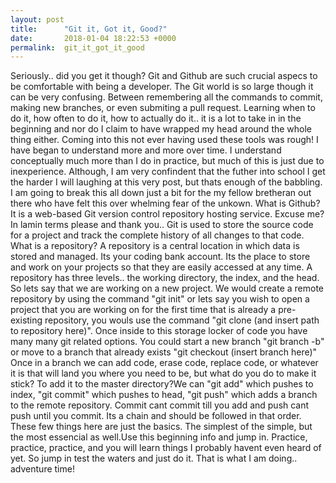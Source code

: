 ```yaml
---
layout: post
title:      "Git it, Got it, Good?"
date:       2018-01-04 18:22:53 +0000
permalink:  git_it_got_it_good
---
```



Seriously.. did you get it though? Git and Github are such crucial aspecs to be comfortable with being a developer. The Git world is so large though it can be very confusing. Between remembering all the commands to commit, making new branches, or even submiting a pull request. Learning when to do it, how often to do it, how to actually do it.. it is a lot to take in in the beginning and nor do I claim to have wrapped my head around the whole thing either. Coming into this not ever having used these tools was rough! I have began to understand more and more over time. I understand conceptually much more than I do in practice, but much of this is just due to inexperience. Although, I am very confindent that the futher into school I get the harder I will laughing at this very post, but thats enough of the babbling. I am going to break this all down just a bit for the my fellow bretheran out there who have felt this over whelming fear of the unkown. What is Github? It is a web-based Git version control repository hosting service. Excuse me? In lamin terms please and thank you.. Git is used to store the source code for a project and track the complete history of all changes to that code. What is a repository? A repository is a central location in which data is stored and managed. Its your coding bank account. Its the place to store and work on your projects so that they are easily accessed at any time. A repository has three levels.. the working directory, the index, and the head. So lets say that we are working on a new project. We would create a remote repository by using the command "git init" or lets say you wish to open a project that you are working on for the first time that is already a pre-existing repository, you wouls use the command "git clone (and insert path to repository here)". Once inside to this storage locker of code you have many many git related options. You could start a new branch "git branch -b" or move to a branch that already exists "git checkout (insert branch here)" Once in a branch we can add code, erase code, replace code, or whatever it is that will land you where you need to be, but what do you do to make it stick? To add it to the master directory?We can "git add" which pushes to index, "git commit" which pushes to head, "git push" which adds a branch to the remote repository. Commit cant commit till you add and push cant push until you commit. Its a chain and should be followed in that order. These few things here are just the basics. The simplest of the simple, but the most essencial as well.Use this beginning info and jump in. Practice, practice, practice, and you will learn things I probably havent even heard of yet.  So jump in test the waters and just do it. That is what I am doing.. adventure time!
